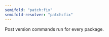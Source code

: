 ```yaml
---
semifold: "patch:fix"
semifold-resolver: "patch:fix"
---
```


Post version commands run for every package.
